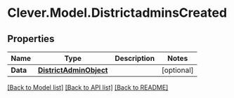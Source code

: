 # Clever.Model.DistrictadminsCreated
## Properties

Name | Type | Description | Notes
------------ | ------------- | ------------- | -------------
**Data** | [**DistrictAdminObject**](DistrictAdminObject.md) |  | [optional] 

[[Back to Model list]](../README.md#documentation-for-models) [[Back to API list]](../README.md#documentation-for-api-endpoints) [[Back to README]](../README.md)

